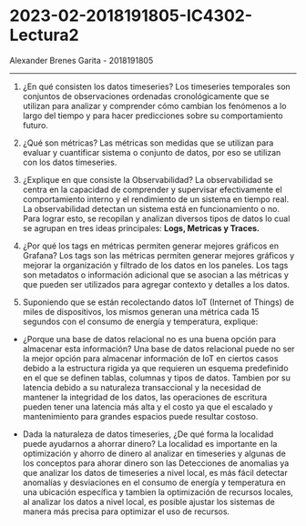 # 2023-02-2018191805-IC4302-Lectura2

Alexander Brenes Garita - 2018191805

---------------------------------------------------------------------------------------------

1. ¿En qué consisten los datos timeseries?
Los timeseries temporales son conjuntos de observaciones ordenadas cronológicamente que se utilizan para analizar y comprender cómo cambian los fenómenos a lo largo del tiempo y para hacer predicciones sobre su comportamiento futuro.

2. ¿Qué son métricas?
Las métricas son medidas que se utilizan para evaluar y cuantificar  sistema o conjunto de datos, por eso se utilizan con los datos timeseries.

3. ¿Explique en que consiste la Observabilidad?
La observabilidad se centra en la capacidad de comprender y supervisar efectivamente el comportamiento interno y el rendimiento de un sistema en tiempo real. La observabilidad detectan un sistema está en funcionamiento o no.
Para lograr esto, se recopilan y analizan diversos tipos de datos lo cual se agrupan en tres ideas principales: **Logs, Metricas y Traces.**

4. ¿Por qué los tags en métricas permiten generar mejores gráficos en Grafana?
Los tags son las métricas permiten generar mejores gráficos y mejorar la organización y filtrado de los datos en los paneles. Los tags son metadatos o información adicional que se asocian a las métricas y que pueden ser utilizados para agregar contexto y detalles a los datos.

5. Suponiendo que se están recolectando datos IoT (Internet of Things) de miles de dispositivos, los mismos generan una métrica cada 15 segundos con el consumo de energía y temperatura, explique:

- ¿Porque una base de datos relacional no es una buena opción para almacenar esta información?
Una base de datos relacional puede no ser la mejor opción para almacenar información de IoT en ciertos casos debido a la estructura rigida ya que requieren un esquema predefinido en el que se definen tablas, columnas y tipos de datos. Tambien por su latencia debido a su naturaleza transaccional y la necesidad de mantener la integridad de los datos, las operaciones de escritura pueden tener una latencia más alta y el costo ya que el escalado y mantenimiento para grandes espacios puede resultar costoso.

- Dada la naturaleza de datos timeseries, ¿De qué forma la localidad puede ayudarnos a ahorrar dinero?
La localidad es importante en la optimización y ahorro de dinero al analizar en timeseries y algunas de los conceptos para ahorar dinero son las Detecciones de anomalias ya que analizar los datos de timeseries a nivel local, es más fácil detectar anomalías y desviaciones en el consumo de energía y temperatura en una ubicación específica y tambien la optimización de recursos locales, al analizar los datos a nivel local, es posible ajustar los sistemas de manera más precisa para optimizar el uso de recursos.

